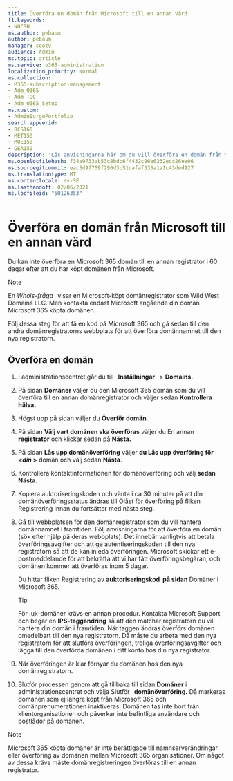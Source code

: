 ```yaml
---
title: Överföra en domän från Microsoft till en annan värd
f1.keywords:
- NOCSH
ms.author: pebaum
author: pebaum
manager: scotv
audience: Admin
ms.topic: article
ms.service: o365-administration
localization_priority: Normal
ms.collection:
- M365-subscription-management
- Adm_O365
- Adm_TOC
- Adm_O365_Setup
ms.custom:
- AdminSurgePortfolio
search.appverid:
- BCS160
- MET150
- MOE150
- GEA150
description: 'Läs anvisningarna här om du vill överföra en domän från Microsoft till en annan registrator. '
ms.openlocfilehash: f34e9733ab53c8bdc6f4432c96e6232ecc26ee06
ms.sourcegitcommit: eac5d9f759f290d3c51cafaf335a1a1c43ded927
ms.translationtype: MT
ms.contentlocale: sv-SE
ms.lasthandoff: 02/06/2021
ms.locfileid: "50126353"
---
```

# <a name="transfer-a-domain-from-microsoft-to-another-host"></a>Överföra en domän från Microsoft till en annan värd

Du kan inte överföra en Microsoft 365 domän till en annan registrator i 60 dagar efter att du har köpt domänen från Microsoft.

> [!NOTE]
> En _Whois-fråga_   visar en Microsoft-köpt domänregistrator som Wild West Domains LLC. Men kontakta endast Microsoft angående din domän Microsoft 365 köpta domänen.

Följ dessa steg för att få en kod på Microsoft 365 och gå sedan till den andra domänregistratorns webbplats för att överföra domännamnet till den nya registratorn.

## <a name="transfer-a-domain"></a>Överföra en domän

1. I administrationscentret går du till   **Inställningar**   >  **Domains.**

2. På sidan **Domäner** väljer du den Microsoft 365 domän som du vill överföra till en annan domänregistrator och väljer sedan **Kontrollera hälsa.**

3. Högst upp på sidan väljer du **Överför domän**.

4. På sidan **Välj vart domänen ska överföras** väljer du En annan **registrator** och klickar sedan på **Nästa.**

5. På sidan **Lås upp domänöverföring** väljer **du Lås upp överföring för <_din_ >** domän och välj sedan **Nästa**.

6. Kontrollera kontaktinformationen för domänöverföring och välj **sedan Nästa**.

7. Kopiera auktoriseringskoden och vänta i ca 30  minuter på att  din domänöverföringsstatus ändras till Olåst för överföring på fliken Registrering innan du fortsätter med nästa steg.

8. Gå till webbplatsen för den domänregistrator som du vill hantera domännamnet i framtiden. Följ anvisningarna för att överföra en domän (sök efter hjälp på deras webbplats). Det innebär vanligtvis att betala överföringsavgifter och att ge autentiseringskoden till den nya registratorn så att de kan inleda överföringen. Microsoft skickar ett e-postmeddelande för att bekräfta att vi har fått överföringsbegäran, och domänen kommer att överföras inom 5 dagar.

    Du hittar fliken Registrering av **auktoriseringskod**  **på sidan** Domäner i Microsoft 365.
    
    > [!TIP]
    > För .uk-domäner krävs en annan procedur. Kontakta Microsoft Support och begär en **IPS-taggändring** så att den matchar registratorn du vill hantera din domän i framtiden. När taggen ändras överförs domänen omedelbart till den nya registratorn. Då måste du arbeta med den nya registratorn för att slutföra överföringen, troliga överföringsavgifter och lägga till den överförda domänen i ditt konto hos din nya registrator.

9. När överföringen är klar förnyar du domänen hos den nya domänregistratorn.

10. Slutför processen genom att gå tillbaka till sidan **Domäner** i administrationscentret och välja Slutför   **domänöverföring.** Då markeras domänen som ej längre köpt från Microsoft 365 och domänprenumerationen inaktiveras. Domänen tas inte bort från klientorganisationen och påverkar inte befintliga användare och postlådor på domänen.

> [!NOTE]
> Microsoft 365 köpta domäner är inte berättigade till namnserverändringar eller överföring av domänen mellan Microsoft 365 organisationer. Om något av dessa krävs måste domänregistreringen överföras till en annan registrator.
